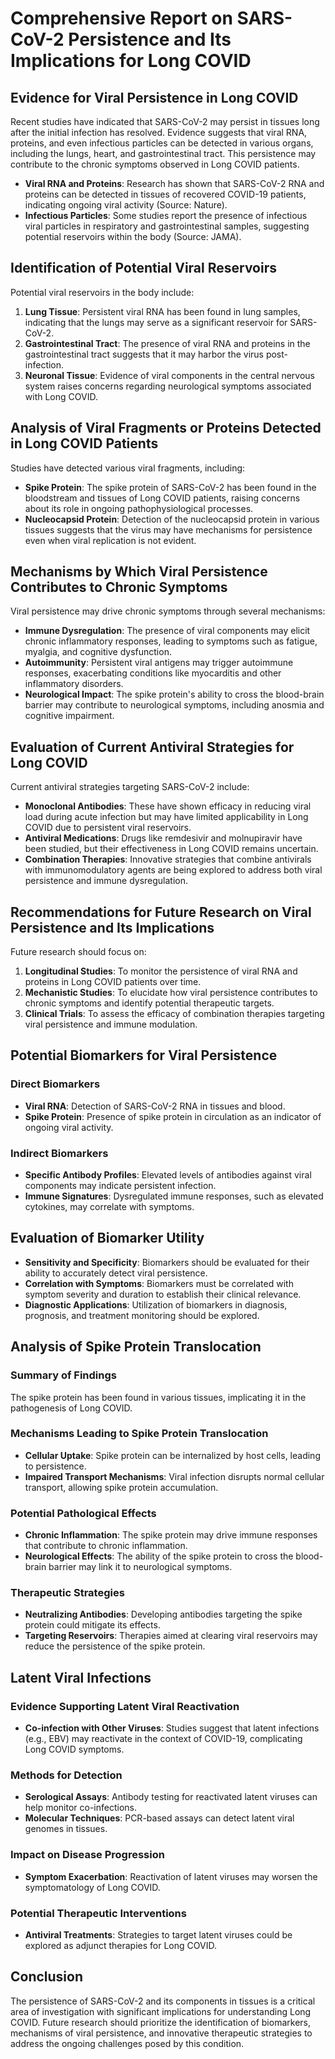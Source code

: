 # Comprehensive Report on SARS-CoV-2 Persistence and Its Implications for Long COVID

## Evidence for Viral Persistence in Long COVID
Recent studies have indicated that SARS-CoV-2 may persist in tissues long after the initial infection has resolved. Evidence suggests that viral RNA, proteins, and even infectious particles can be detected in various organs, including the lungs, heart, and gastrointestinal tract. This persistence may contribute to the chronic symptoms observed in Long COVID patients. 

- **Viral RNA and Proteins**: Research has shown that SARS-CoV-2 RNA and proteins can be detected in tissues of recovered COVID-19 patients, indicating ongoing viral activity (Source: Nature).
- **Infectious Particles**: Some studies report the presence of infectious viral particles in respiratory and gastrointestinal samples, suggesting potential reservoirs within the body (Source: JAMA).

## Identification of Potential Viral Reservoirs
Potential viral reservoirs in the body include:

1. **Lung Tissue**: Persistent viral RNA has been found in lung samples, indicating that the lungs may serve as a significant reservoir for SARS-CoV-2.
2. **Gastrointestinal Tract**: The presence of viral RNA and proteins in the gastrointestinal tract suggests that it may harbor the virus post-infection.
3. **Neuronal Tissue**: Evidence of viral components in the central nervous system raises concerns regarding neurological symptoms associated with Long COVID.

## Analysis of Viral Fragments or Proteins Detected in Long COVID Patients
Studies have detected various viral fragments, including:

- **Spike Protein**: The spike protein of SARS-CoV-2 has been found in the bloodstream and tissues of Long COVID patients, raising concerns about its role in ongoing pathophysiological processes.
- **Nucleocapsid Protein**: Detection of the nucleocapsid protein in various tissues suggests that the virus may have mechanisms for persistence even when viral replication is not evident.

## Mechanisms by Which Viral Persistence Contributes to Chronic Symptoms
Viral persistence may drive chronic symptoms through several mechanisms:

- **Immune Dysregulation**: The presence of viral components may elicit chronic inflammatory responses, leading to symptoms such as fatigue, myalgia, and cognitive dysfunction.
- **Autoimmunity**: Persistent viral antigens may trigger autoimmune responses, exacerbating conditions like myocarditis and other inflammatory disorders.
- **Neurological Impact**: The spike protein's ability to cross the blood-brain barrier may contribute to neurological symptoms, including anosmia and cognitive impairment.

## Evaluation of Current Antiviral Strategies for Long COVID
Current antiviral strategies targeting SARS-CoV-2 include:

- **Monoclonal Antibodies**: These have shown efficacy in reducing viral load during acute infection but may have limited applicability in Long COVID due to persistent viral reservoirs.
- **Antiviral Medications**: Drugs like remdesivir and molnupiravir have been studied, but their effectiveness in Long COVID remains uncertain.
- **Combination Therapies**: Innovative strategies that combine antivirals with immunomodulatory agents are being explored to address both viral persistence and immune dysregulation.

## Recommendations for Future Research on Viral Persistence and Its Implications
Future research should focus on:

1. **Longitudinal Studies**: To monitor the persistence of viral RNA and proteins in Long COVID patients over time.
2. **Mechanistic Studies**: To elucidate how viral persistence contributes to chronic symptoms and identify potential therapeutic targets.
3. **Clinical Trials**: To assess the efficacy of combination therapies targeting viral persistence and immune modulation.

## Potential Biomarkers for Viral Persistence
### Direct Biomarkers
- **Viral RNA**: Detection of SARS-CoV-2 RNA in tissues and blood.
- **Spike Protein**: Presence of spike protein in circulation as an indicator of ongoing viral activity.

### Indirect Biomarkers
- **Specific Antibody Profiles**: Elevated levels of antibodies against viral components may indicate persistent infection.
- **Immune Signatures**: Dysregulated immune responses, such as elevated cytokines, may correlate with symptoms.

## Evaluation of Biomarker Utility
- **Sensitivity and Specificity**: Biomarkers should be evaluated for their ability to accurately detect viral persistence.
- **Correlation with Symptoms**: Biomarkers must be correlated with symptom severity and duration to establish their clinical relevance.
- **Diagnostic Applications**: Utilization of biomarkers in diagnosis, prognosis, and treatment monitoring should be explored.

## Analysis of Spike Protein Translocation
### Summary of Findings
The spike protein has been found in various tissues, implicating it in the pathogenesis of Long COVID.

### Mechanisms Leading to Spike Protein Translocation
- **Cellular Uptake**: Spike protein can be internalized by host cells, leading to persistence.
- **Impaired Transport Mechanisms**: Viral infection disrupts normal cellular transport, allowing spike protein accumulation.

### Potential Pathological Effects
- **Chronic Inflammation**: The spike protein may drive immune responses that contribute to chronic inflammation.
- **Neurological Effects**: The ability of the spike protein to cross the blood-brain barrier may link it to neurological symptoms.

### Therapeutic Strategies
- **Neutralizing Antibodies**: Developing antibodies targeting the spike protein could mitigate its effects.
- **Targeting Reservoirs**: Therapies aimed at clearing viral reservoirs may reduce the persistence of the spike protein.

## Latent Viral Infections
### Evidence Supporting Latent Viral Reactivation
- **Co-infection with Other Viruses**: Studies suggest that latent infections (e.g., EBV) may reactivate in the context of COVID-19, complicating Long COVID symptoms.

### Methods for Detection
- **Serological Assays**: Antibody testing for reactivated latent viruses can help monitor co-infections.
- **Molecular Techniques**: PCR-based assays can detect latent viral genomes in tissues.

### Impact on Disease Progression
- **Symptom Exacerbation**: Reactivation of latent viruses may worsen the symptomatology of Long COVID.

### Potential Therapeutic Interventions
- **Antiviral Treatments**: Strategies to target latent viruses could be explored as adjunct therapies for Long COVID.

## Conclusion
The persistence of SARS-CoV-2 and its components in tissues is a critical area of investigation with significant implications for understanding Long COVID. Future research should prioritize the identification of biomarkers, mechanisms of viral persistence, and innovative therapeutic strategies to address the ongoing challenges posed by this condition.